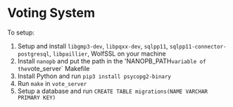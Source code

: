 # Voting System

To setup:

1. Setup and install `libgmp3-dev`, `libpqxx-dev`, `sqlpp11`, `sqlpp11-connector-postgresql`, `libpaillier`, WolfSSL on your machine
2. Install `nanopb` and put the path in the 'NANOPB_PATH` variable of the `vote_server` Makefile
3. Install Python and run `pip3 install psycopg2-binary`
4. Run `make` in `vote_server`
5. Setup a database and run `CREATE TABLE migrations(NAME VARCHAR PRIMARY KEY)`
